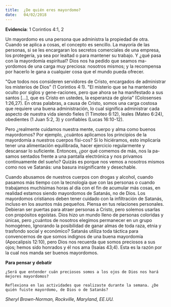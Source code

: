 ```yaml
---
title:  ¿De quién eres mayordomo?
date:   04/02/2018
---
```


**Evidencia**: 1 Corintios 4:1, 2 

Un mayordomo es una persona que administra la propiedad de otra. Cuando se aplica a cosas, el concepto es sencillo. La mayoría de las personas, si se les encargaran los secretos comerciales de una empresa, los protegería, ya sea por lealtad o para mantener su trabajo. Y ¿qué pasa con la mayordomía espiritual? Dios nos ha pedido que seamos ma-yordomos de una carga muy preciosa: nosotros mismos; y la recompensa por hacerlo le gana a cualquier cosa que el mundo pueda ofrecer. 

"Que todos nos consideren servidores de Cristo, encargados de administrar los misterios de Dios" (1 Corintios 4:1). "El misterio que se ha mantenido oculto por siglos y gene-raciones, pero que ahora se ha manifestado a sus santos [...], que es Cristo en ustedes, la esperanza de gloria” (Colosenses 1:26,27). En otras palabras, a causa de Cristo, somos una carga costosa que requiere una buena administración, lo cual significa administrar cada aspecto de nuestra vida siendo fieles (1 Timoteo 6:12), leales (Mateo 6:24), obedientes (1 Juan 5:2, 3) y confiables (Lucas 16:10-12). 

Pero ¿realmente cuidamos nuestra mente, cuerpo y alma como buenos mayordomos? Por ejemplo, ¿cuántos aplicamos los principios de la mayordomía a nuestros cuerpos físi-cos? Si lo hiciéramos, esto implicaría tener una alimentación equilibrada, hacer ejercicio regularmente y descansar lo suficiente. Entonces, ¿por qué comemos de más, nos la pa-samos sentados frente a una pantalla electrónica y nos privamos continuamente del sueño? Quizás es porque nos vemos a nosotros mismos como nos ve Satanás: una basura insignificante y desechable. 

Cuando abusamos de nuestros cuerpos con drogas y alcohol, cuando pasamos más tiempo con la tecnología que con las personas o cuando trabajamos muchísimas horas al día con el fin de acumular más cosas, en realidad estamos siendo mayordomos de Satanás, no de Dios. Los mayordomos cristianos deben tener cuidado con la infiltración de Satanás, incluso en los asuntos más pequeños. Piensa en tus relaciones personales. Debieran ser puertas para atraer personas a Cristo, pero solemos usarlas con propósitos egoístas. Dios hizo un mundo lleno de personas coloridas y únicas, pero ¿cuántos de nosotros elegimos permanecer en un grupo homogéneo, Ignorando la posibilidad de ganar almas de toda raza, etnia y trasfondo social y económico? Satanás utiliza toda táctica para convencernos de que somos indignos de una buena mayordomía (Apocalipsis 12:10), pero Dios nos recuerda que somos preciosos a sus ojos; hemos sido honrados y él nos ama (Isaías 43;4). Esta es la razón por la cual nos manda ser buenos mayordomos. 

**Para pensar y debatir** 

`¿Será que entender cuán preciosos somos a los ojos de Dios nos hará mejores mayordomos?` 

`Reflexiona en las actividades que realizaste durante la semana. ¿De quién fuiste mayordomo, de Dios o de Satanás?` 

_Sheryl Brown-Norman, Rockville, Maryland, EE.UU._